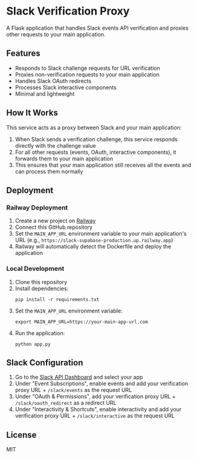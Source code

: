 # Slack Verification Proxy

A Flask application that handles Slack events API verification and proxies other requests to your main application.

## Features

- Responds to Slack challenge requests for URL verification
- Proxies non-verification requests to your main application
- Handles Slack OAuth redirects
- Processes Slack interactive components
- Minimal and lightweight

## How It Works

This service acts as a proxy between Slack and your main application:

1. When Slack sends a verification challenge, this service responds directly with the challenge value
2. For all other requests (events, OAuth, interactive components), it forwards them to your main application
3. This ensures that your main application still receives all the events and can process them normally

## Deployment

### Railway Deployment

1. Create a new project on [Railway](https://railway.app/)
2. Connect this GitHub repository
3. Set the `MAIN_APP_URL` environment variable to your main application's URL (e.g., `https://slack-supabase-production.up.railway.app`)
4. Railway will automatically detect the Dockerfile and deploy the application

### Local Development

1. Clone this repository
2. Install dependencies:
   ```
   pip install -r requirements.txt
   ```
3. Set the `MAIN_APP_URL` environment variable:
   ```
   export MAIN_APP_URL=https://your-main-app-url.com
   ```
4. Run the application:
   ```
   python app.py
   ```

## Slack Configuration

1. Go to the [Slack API Dashboard](https://api.slack.com/apps) and select your app
2. Under "Event Subscriptions", enable events and add your verification proxy URL + `/slack/events` as the request URL
3. Under "OAuth & Permissions", add your verification proxy URL + `/slack/oauth_redirect` as a redirect URL
4. Under "Interactivity & Shortcuts", enable interactivity and add your verification proxy URL + `/slack/interactive` as the request URL

## License

MIT
